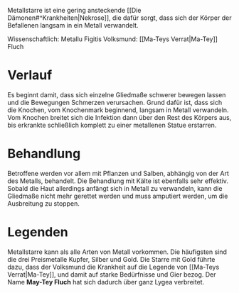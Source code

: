 Metallstarre ist eine gering ansteckende [[Die Dämonen#^Krankheiten|Nekrose]], die dafür sorgt, dass sich der Körper der Befallenen langsam in ein Metall verwandelt.

Wissenschaftlich: Metallu Figitis
Volksmund: [[Ma-Teys Verrat|Ma-Tey]] Fluch
# Verlauf
Es beginnt damit, dass sich einzelne Gliedmaße schwerer bewegen lassen und die Bewegungen Schmerzen verursachen. Grund dafür ist, dass sich die Knochen, vom Knochenmark beginnend, langsam in Metall verwandeln.
Vom Knochen breitet sich die Infektion dann über den Rest des Körpers aus, bis erkrankte schließlich komplett zu einer metallenen Statue erstarren.
# Behandlung
Betroffene werden vor allem mit Pflanzen und Salben, abhängig von der Art des Metalls, behandelt. Die Behandlung mit Kälte ist ebenfalls sehr effektiv.
Sobald die Haut allerdings anfängt sich in Metall zu verwandeln, kann die Gliedmaße nicht mehr gerettet werden und muss amputiert werden, um die Ausbreitung zu stoppen.
# Legenden
Metallstarre kann als alle Arten von Metall vorkommen. Die häufigsten sind die drei Preismetalle Kupfer, Silber und Gold. Die Starre mit Gold führte dazu, dass der Volksmund die Krankheit auf die Legende von [[Ma-Teys Verrat|Ma-Tey]], und damit auf starke Bedürfnisse und Gier bezog. Der Name **May-Tey Fluch** hat sich dadurch über ganz Lygea verbreitet.